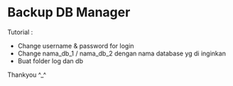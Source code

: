 # Backup DB Manager
 
Tutorial :
- Change username & password for login
- Change nama_db_1 / nama_db_2 dengan nama database yg di inginkan
- Buat folder log dan db

Thankyou ^_^